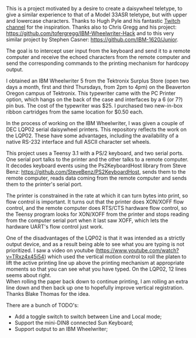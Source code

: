 This is a project motivated by a desire to create a daisywheel teletype, to give a 
similar experience to that of a Model 33ASR teletype, but with upper and lowercase 
characters. Thanks to Hugh Pyle and his fantastic [Twitch channel](https://www.twitch.tv/33asr) for the 
inspiration.  Thanks also to Chris Gregg and his project:
https://github.com/tofergregg/IBM-Wheelwriter-Hack and to this very similar project 
by Stephen Casner: https://github.com/IBM-1620/Junior.

The goal is to intercept user input from the keyboard and send it to a remote computer
and receive the echoed characters from the remote computer and send the corresponding
commands to the printing mechanism for hardcopy output.

I obtained an IBM Wheelwriter 5 from the Tektronix Surplus Store (open two days a month,
first and third Thursdays, from 2pm to 4pm) on the Beaverton Oregon campus of Tektronix. 
This typewriter came with the PC Printer option, which hangs on the back of the case
and interfaces by a 6 (or 7?) pin bus. The cost of the typewriter was $25. I purchased 
two new-in-box ribbon cartridges from the same location for $0.50 each.

In the process of working on the IBM Wheelwriter, I was given a couple of DEC LQP02 serial
daisywheel printers. This repository reflects the work on the LQP02.  These have some advantages, 
including the availability of a native RS-232 interface and full ASCII character set wheels. 

This project uses a Teensy 3.1 with a PS/2 keyboard, and two serial ports.  One serial port
talks to the printer and the other talks to a remote computer.  It decodes keyboard events using 
the Ps2KeyboardHost library from Steve Benz: https://github.com/SteveBenz/PS2KeyboardHost,
sends them to the remote computer, reads data coming from the remote computer and sends them
to the printer's serial port.

The printer is constrained in the rate at which it can turn bytes into print, so flow control
is important. It turns out that the printer does XON/XOFF flow control, and the remote computer
does RTS/CTS hardware flow control, so the Teensy program looks for XON/XOFF from the printer
and stops reading from the computer serial port when it last saw XOFF, which lets the hardware
UART's flow control just work.

One of the disadvantages of the LQP02 is that it was intended as a strictly output device, and
as a result being able to see what you are typing is not prioritized.  I saw a video on youtube
(https://www.youtube.com/watch?v=TRxz4x45i54) which used the vertical motion control to roll
the platen to lift the active printing line up above the printing mechanism at appropriate 
moments so that you can see what you have typed.  On the LQP02, 12 lines seems about right.  
When rolling the paper back down to continue printing, I am rolling an extra line down and then
back up one to hopefully improve vertical registration.  Thanks Blake Thomas for the idea.

There are a bunch of TODO's:

 * Add a toggle switch to switch between Line and Local mode;
 * Support the mini-DIN8 connected Sun Keyboard;
 * Support output to an IBM Wheelwriter;
